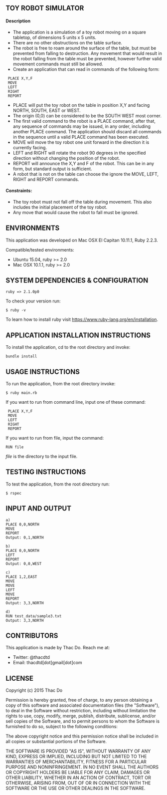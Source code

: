 ## TOY ROBOT SIMULATOR
#### Description
 * The application is a simulation of a toy robot moving on a square tabletop, of dimensions 5 units x 5 units.
 * There are no other obstructions on the table surface.
 * The robot is free to roam around the surface of the table, but must be prevented from falling to destruction. Any movement
that would result in the robot falling from the table must be prevented, however further valid movement commands must still be allowed.
 * Create an application that can read in commands of the following form:
 
``` 
 PLACE X,Y,F
 MOVE
 LEFT
 RIGHT
 REPORT 
```
* PLACE will put the toy robot on the table in position X,Y and facing NORTH,
SOUTH, EAST or WEST.
* The origin (0,0) can be considered to be the SOUTH WEST most corner.
* The first valid command to the robot is a PLACE command, after that, any
sequence of commands may be issued, in any order, including another PLACE
command. The application should discard all commands in the sequence until a
valid PLACE command has been executed.
* MOVE will move the toy robot one unit forward in the direction it is currently
facing.
* LEFT and RIGHT will rotate the robot 90 degrees in the specified direction
without changing the position of the robot.
* REPORT will announce the X,Y and F of the robot. This can be in any form, but
standard output is sufficient.
* A robot that is not on the table can choose the ignore the MOVE, LEFT, RIGHT 
and REPORT commands.

#### Constraints:
* The toy robot must not fall off the table during movement. This also includes
the initial placement of the toy robot.
* Any move that would cause the robot to fall must be ignored.

## ENVIRONMENTS

This application was developed on Mac OSX El Capitan 10.11.1, Ruby 2.2.3.

Compatible/tested environments:
* Ubuntu 15.04, ruby >= 2.0
* Mac OSX 10.1.1, ruby >= 2.0


## SYSTEM DEPENDENCIES & CONFIGURATION

```
ruby => 2.1.0p0
```

To check your version run:

```
$ ruby -v
```

To learn how to install ruby visit https://www.ruby-lang.org/en/installation.

## APPLICATION INSTALLATION INSTRUCTIONS

To install the application, cd to the root directory and invoke:
```
bundle install
```

## USAGE INSTRUCTIONS

To run the application, from the root directory invoke:

```
$ ruby main.rb
```

If you want to run from command line, input one of these command:

``` 
 PLACE X,Y,F
 MOVE
 LEFT
 RIGHT
 REPORT 
```

If you want to run from file, input the command:

```
RUN file
```
*file* is the directory to the input file.

## TESTING INSTRUCTIONS

To test the application, from the root directory run:

```
$ rspec
```

## INPUT AND OUTPUT

```
a)
PLACE 0,0,NORTH
MOVE
REPORT
Output: 0,1,NORTH
```
```
b)
PLACE 0,0,NORTH
LEFT
REPORT
Output: 0,0,WEST
```
```
c)
PLACE 1,2,EAST
MOVE
MOVE
LEFT
MOVE
REPORT
Output: 3,3,NORTH
```
```
d)
RUN test_data/sample3.txt
Output: 3,3,NORTH 
```
## CONTRIBUTORS

This application is made by Thac Do. Reach me at:
* Twitter: @thacdtd
* Email: thacdtd[dot]gmail[dot]com

## LICENSE

Copyright (c) 2015 Thac Do

Permission is hereby granted, free of charge, to any person obtaining
a copy of this software and associated documentation files (the
"Software"), to deal in the Software without restriction, including
without limitation the rights to use, copy, modify, merge, publish,
distribute, sublicense, and/or sell copies of the Software, and to
permit persons to whom the Software is furnished to do so, subject to
the following conditions:

The above copyright notice and this permission notice shall be
included in all copies or substantial portions of the Software.

THE SOFTWARE IS PROVIDED "AS IS", WITHOUT WARRANTY OF ANY KIND,
EXPRESS OR IMPLIED, INCLUDING BUT NOT LIMITED TO THE WARRANTIES OF
MERCHANTABILITY, FITNESS FOR A PARTICULAR PURPOSE AND
NONINFRINGEMENT. IN NO EVENT SHALL THE AUTHORS OR COPYRIGHT HOLDERS BE
LIABLE FOR ANY CLAIM, DAMAGES OR OTHER LIABILITY, WHETHER IN AN ACTION
OF CONTRACT, TORT OR OTHERWISE, ARISING FROM, OUT OF OR IN CONNECTION
WITH THE SOFTWARE OR THE USE OR OTHER DEALINGS IN THE SOFTWARE.
